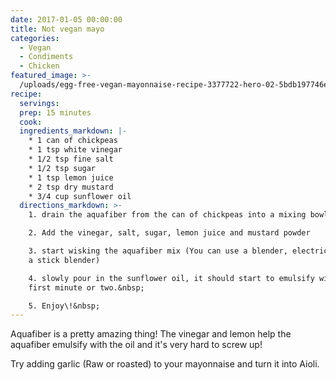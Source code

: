 ```yaml
---
date: 2017-01-05 00:00:00
title: Not vegan mayo
categories:
  - Vegan
  - Condiments
  - Chicken
featured_image: >-
  /uploads/egg-free-vegan-mayonnaise-recipe-3377722-hero-02-5bdb197746e0fb0051dfd51c.jpg
recipe:
  servings:
  prep: 15 minutes
  cook:
  ingredients_markdown: |-
    * 1 can of chickpeas
    * 1 tsp white vinegar
    * 1/2 tsp fine salt
    * 1/2 tsp sugar
    * 1 tsp lemon juice
    * 2 tsp dry mustard
    * 3/4 cup sunflower oil
  directions_markdown: >-
    1. drain the aquafiber from the can of chickpeas into a mixing bowl

    2. Add the vinegar, salt, sugar, lemon juice and mustard powder

    3. start wisking the aquafiber mix (You can use a blender, electric wisk or
    a stick blender)

    4. slowly pour in the sunflower oil, it should start to emulsify within the
    first minute or two.&nbsp;

    5. Enjoy\!&nbsp;
---
```


Aquafiber is a pretty amazing thing\! The vinegar and lemon help the aquafiber emulsify with the oil and it's very hard to screw up\!

Try adding garlic (Raw or roasted) to your mayonnaise and turn it into Aioli.